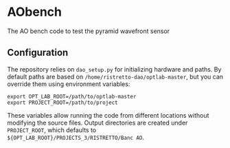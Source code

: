 # AObench
The AO bench code to test the pyramid wavefront sensor

## Configuration

The repository relies on `dao_setup.py` for initializing hardware and paths. By
default paths are based on `/home/ristretto-dao/optlab-master`, but you can
override them using environment variables:

```
export OPT_LAB_ROOT=/path/to/optlab-master
export PROJECT_ROOT=/path/to/project
```

These variables allow running the code from different locations without
modifying the source files. Output directories are created under
`PROJECT_ROOT`, which defaults to `${OPT_LAB_ROOT}/PROJECTS_3/RISTRETTO/Banc AO`.
